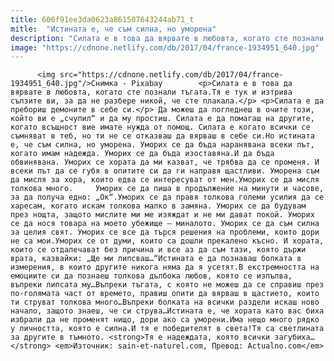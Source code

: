 ```yaml
---
title: 606f91ee3da0623a861507643244ab71_t
mitle:  "Истината е, че съм силна, но уморена"
description: "Силата е в това да вярвате в любовта, когато сте познали тъгата.Тя е тук и изтрива сълзите ви, за да не разбере никой, че сте плакала. Силата е да пребориш демоните в себе си. Да можеш да погледнеш в очите този, който ви е „счупил“ и да му простиш. Силата е да помагаш на другите, …"
image: "https://cdnone.netlify.com/db/2017/04/france-1934951_640.jpg"
---
```


          <img src="https://cdnone.netlify.com/db/2017/04/france-1934951_640.jpg"/>Снимка - Pixabay        <p>Силата е в това да вярвате в любовта, когато сте познали тъгата.Тя е тук и изтрива сълзите ви, за да не разбере никой, че сте плакала.</p> <p>Силата е да пребориш демоните в себе си.</p> Да можеш да погледнеш в очите този, който ви е „счупил“ и да му простиш. Силата е да помагаш на другите, когато всъщност вие имате нужда от помощ. Силата е когато всички се съмняват в теб, но ти не се отказваш да вярваш в себе си.Но истината е, че съм силна, но уморена. Уморих се да бъда наранявана всеки път, когато имам надежда. Уморих се да бъда изоставяна.И да бъда обвинявана. Уморих се хората да ми казват, че трябва да се променя. И всеки път да се губя в опитите си да ги направя щастливи. Уморена съм да мисля за хора, които едва се интересуват от мен.Уморих се да мисля толкова много.     Уморих се да пиша в продължение на минути и часове, за да получа едно: „Ок“.Уморих се да правя толкова големи усилия да се харесам, когато искам толкова малко в замяна. Уморих се да будувам през нощта, защото мислите ми ме изяждат и не ми дават покой. Уморих се да нося товара на моето убежище – миналото. Уморих се да съм силна за целия свят. Уморих се все да търся решения на проблеми, които дори не са мои.Уморих се от думи, които са дошли прекалено късно. И хората, които се отдалечават без причина и все аз да съм тази, която държи врата, казвайки: „Ще ми липсваш…“Истината е да познаваш болката в измерения, в които другите никога няма да я усетят.В екстремността на емоциите си да познаеш толкова дълбока любов, която се изпълва, въпреки липсата му…Въпреки тъгата, с която не можеш да се справиш през по-голямата част от времето, правиш опити да вярваш в щастието, които ти струват толкова много…Въпреки болката на всички раздели искаш ново начало, защото знаеш, че си струва…Истината е, че хората като вас биха избрали да не променят нищо, дори ако са уморени.Има нещо много рядко у личността, която е силна.И тя е победителят в света!Тя са светлината за другите в тъмното. <strong>Тя е надеждата, която всички загубиха…</strong> <em>Източник: sain-et-naturel.com, Превод: Actualno.com</em>        